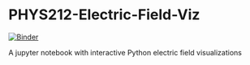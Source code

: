 # PHYS212-Electric-Field-Viz
[![Binder](https://mybinder.org/badge_logo.svg)](https://mybinder.org/v2/gh/lyoder3/PHYS212-Electric-Field-Viz.git/master?urlpath=Intro%20Field%20Line%20Visualization.ipynb)

A jupyter notebook with interactive Python electric field visualizations
